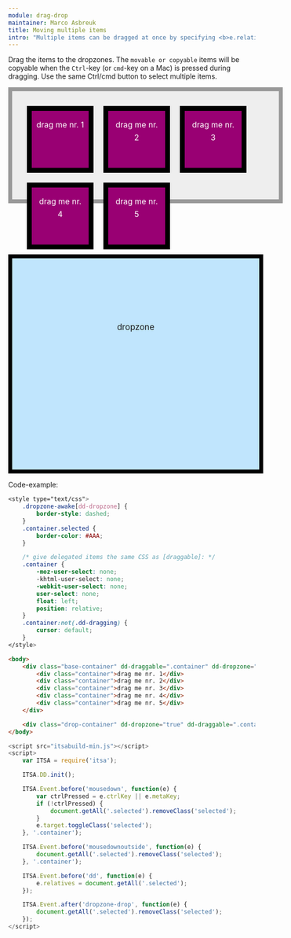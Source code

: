 ```yaml
---
module: drag-drop
maintainer: Marco Asbreuk
title: Moving multiple items
intro: "Multiple items can be dragged at once by specifying <b>e.relatives</b> inside a before-subscriber to the <b>dd-start</b> event. This example uses drag-delegation."
---
```


<style type="text/css">
    .base-container {
        width: 100%;
        height: 180px;
        background-color: #EEE;
        border: solid 8px #999;
        margin-bottom: 1em;
        padding: 20px;
    }
    .container {
        margin: 10px;
        height: 100px;
        width: 100px;
        background-color: #990073;
        border: 10px solid #000;
        display: inline-block;
        *display: inline;
        *zoom: 1;
        color: #FFF;
        text-align: center;
        font-size: 16px;
        line-height: 1.6em;
        padding: 16px 8px 0;
    }
    .container {
        -moz-user-select: none;
        -khtml-user-select: none;
        -webkit-user-select: none;
        user-select: none;
        float: left;
        position: relative;
    }
    .container:not(.dd-dragging) {
        cursor: default;
    }
    .drop-container {
        width: 100%;
        height: 300px;
        border: solid 8px #000;
        background-color: #c0e5fd;
        display: inline-block;
        *display: inline;
        *zoom: 1;
        margin-right: 20px;
        text-align: center;
        font-size: 17px;
        padding-top: 130px;
    }
    .dropzone-awake[dz-dropzone] {
        border-style: dashed;
    }
    .container.selected {
        border-color: #AAA;
    }
</style>

Drag the items to the dropzones. The `movable or copyable` items will be copyable when the `Ctrl`-key (or `cmd`-key on a Mac) is pressed during dragging. Use the same Ctrl/cmd button to select multiple items.

<div class="base-container" plugin-dd="true" dd-draggable=".container" dd-dropzone=".drop-container" dd-effect-allowed="all">
    <div class="container">drag me nr. 1</div>
    <div class="container">drag me nr. 2</div>
    <div class="container">drag me nr. 3</div>
    <div class="container">drag me nr. 4</div>
    <div class="container">drag me nr. 5</div>
</div>

<div class="drop-container" plugin-dz="true" plugin-dd="true" dd-draggable=".container" dd-dropzone=".drop-container">dropzone</div>

<p class="spaced">Code-example:</p>

```css
<style type="text/css">
    .dropzone-awake[dd-dropzone] {
        border-style: dashed;
    }
    .container.selected {
        border-color: #AAA;
    }

    /* give delegated items the same CSS as [draggable]: */
    .container {
        -moz-user-select: none;
        -khtml-user-select: none;
        -webkit-user-select: none;
        user-select: none;
        float: left;
        position: relative;
    }
    .container:not(.dd-dragging) {
        cursor: default;
    }
</style>
```

```html
<body>
    <div class="base-container" dd-draggable=".container" dd-dropzone=".drop-container" dd-effect-allowed="all">
        <div class="container">drag me nr. 1</div>
        <div class="container">drag me nr. 2</div>
        <div class="container">drag me nr. 3</div>
        <div class="container">drag me nr. 4</div>
        <div class="container">drag me nr. 5</div>
    </div>

    <div class="drop-container" dd-dropzone="true" dd-draggable=".container" dd-dropzone=".drop-container">dropzone</div>
</body>
```

```js
<script src="itsabuild-min.js"></script>
<script>
    var ITSA = require('itsa');

    ITSA.DD.init();

    ITSA.Event.before('mousedown', function(e) {
        var ctrlPressed = e.ctrlKey || e.metaKey;
        if (!ctrlPressed) {
            document.getAll('.selected').removeClass('selected');
        }
        e.target.toggleClass('selected');
    }, '.container');

    ITSA.Event.before('mousedownoutside', function(e) {
        document.getAll('.selected').removeClass('selected');
    }, '.container');

    ITSA.Event.before('dd', function(e) {
        e.relatives = document.getAll('.selected');
    });

    ITSA.Event.after('dropzone-drop', function(e) {
        document.getAll('.selected').removeClass('selected');
    });
</script>
```

<script src="../../dist/itsabuild-min.js"></script>
<script>
    var ITSA = require('itsa');

    ITSA.DD.init();

    ITSA.Event.before('mousedown', function(e) {
        var ctrlPressed = e.ctrlKey || e.metaKey;
        if (!ctrlPressed) {
            document.getAll('.selected').removeClass('selected');
        }
        e.target.toggleClass('selected');
    }, '.container');

    ITSA.Event.before('mousedownoutside', function(e) {
        document.getAll('.selected').removeClass('selected');
    }, '.container');

    ITSA.Event.before('dd', function(e) {
        e.relatives = document.getAll('.selected');
    });

    ITSA.Event.after('dropzone-drop', function(e) {
        document.getAll('.selected').removeClass('selected');
    });
</script>
